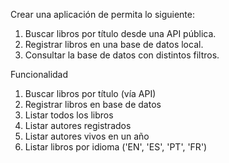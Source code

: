 Crear una aplicación de permita  lo siguiente:

1. Buscar libros por título desde una API pública.
2. Registrar libros en una base de datos local.
3. Consultar la base de datos con distintos filtros.

Funcionalidad

1. Buscar libros por título (vía API)
2. Registrar libros en base de datos
3. Listar todos los libros
4. Listar autores registrados
5. Listar autores vivos en un año
6. Listar libros por idioma ('EN', 'ES', 'PT', 'FR')
